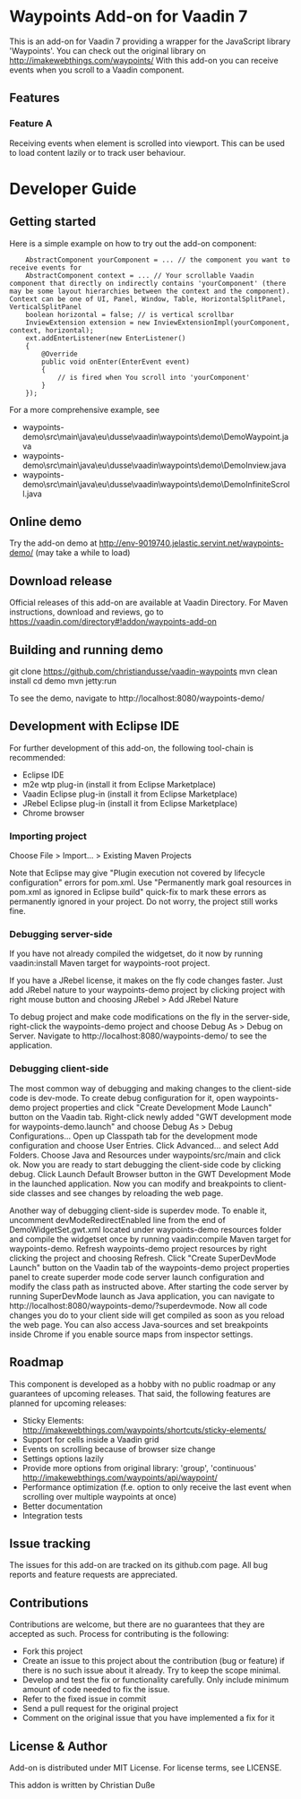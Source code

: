 # Waypoints Add-on for Vaadin 7

This is an add-on for Vaadin 7 providing a wrapper for the JavaScript library 'Waypoints'. You can check out the original library on  
http://imakewebthings.com/waypoints/
With this add-on you can receive events when you scroll to a Vaadin component.

## Features

### Feature A

Receiving events when element is scrolled into viewport. 
This can be used to load content lazily or to track user behaviour.

# Developer Guide

## Getting started

Here is a simple example on how to try out the add-on component:

```
    AbstractComponent yourComponent = ... // the component you want to receive events for
    AbstractComponent context = ... // Your scrollable Vaadin component that directly on indirectly contains 'yourComponent' (there may be some layout hierarchies between the context and the component). Context can be one of UI, Panel, Window, Table, HorizontalSplitPanel, VerticalSplitPanel
    boolean horizontal = false; // is vertical scrollbar
    InviewExtension extension = new InviewExtensionImpl(yourComponent, context, horizontal);
    ext.addEnterListener(new EnterListener()
    {
        @Override
        public void onEnter(EnterEvent event)
        {
            // is fired when You scroll into 'yourComponent'
        }
    });
```

For a more comprehensive example, see
- waypoints-demo\src\main\java\eu\dusse\vaadin\waypoints\demo\DemoWaypoint.java
- waypoints-demo\src\main\java\eu\dusse\vaadin\waypoints\demo\DemoInview.java
- waypoints-demo\src\main\java\eu\dusse\vaadin\waypoints\demo\DemoInfiniteScroll.java

## Online demo

Try the add-on demo at http://env-9019740.jelastic.servint.net/waypoints-demo/ (may take a while to load)

## Download release

Official releases of this add-on are available at Vaadin Directory. For Maven instructions, download and reviews, go to https://vaadin.com/directory#!addon/waypoints-add-on

## Building and running demo

git clone https://github.com/christiandusse/vaadin-waypoints
mvn clean install
cd demo
mvn jetty:run

To see the demo, navigate to http://localhost:8080/waypoints-demo/

## Development with Eclipse IDE

For further development of this add-on, the following tool-chain is recommended:
- Eclipse IDE
- m2e wtp plug-in (install it from Eclipse Marketplace)
- Vaadin Eclipse plug-in (install it from Eclipse Marketplace)
- JRebel Eclipse plug-in (install it from Eclipse Marketplace)
- Chrome browser

### Importing project

Choose File > Import... > Existing Maven Projects

Note that Eclipse may give "Plugin execution not covered by lifecycle configuration" errors for pom.xml. Use "Permanently mark goal resources in pom.xml as ignored in Eclipse build" quick-fix to mark these errors as permanently ignored in your project. Do not worry, the project still works fine. 

### Debugging server-side

If you have not already compiled the widgetset, do it now by running vaadin:install Maven target for waypoints-root project.

If you have a JRebel license, it makes on the fly code changes faster. Just add JRebel nature to your waypoints-demo project by clicking project with right mouse button and choosing JRebel > Add JRebel Nature

To debug project and make code modifications on the fly in the server-side, right-click the waypoints-demo project and choose Debug As > Debug on Server. Navigate to http://localhost:8080/waypoints-demo/ to see the application.

### Debugging client-side

The most common way of debugging and making changes to the client-side code is dev-mode. To create debug configuration for it, open waypoints-demo project properties and click "Create Development Mode Launch" button on the Vaadin tab. Right-click newly added "GWT development mode for waypoints-demo.launch" and choose Debug As > Debug Configurations... Open up Classpath tab for the development mode configuration and choose User Entries. Click Advanced... and select Add Folders. Choose Java and Resources under waypoints/src/main and click ok. Now you are ready to start debugging the client-side code by clicking debug. Click Launch Default Browser button in the GWT Development Mode in the launched application. Now you can modify and breakpoints to client-side classes and see changes by reloading the web page. 

Another way of debugging client-side is superdev mode. To enable it, uncomment devModeRedirectEnabled line from the end of DemoWidgetSet.gwt.xml located under waypoints-demo resources folder and compile the widgetset once by running vaadin:compile Maven target for waypoints-demo. Refresh waypoints-demo project resources by right clicking the project and choosing Refresh. Click "Create SuperDevMode Launch" button on the Vaadin tab of the waypoints-demo project properties panel to create superder mode code server launch configuration and modify the class path as instructed above. After starting the code server by running SuperDevMode launch as Java application, you can navigate to http://localhost:8080/waypoints-demo/?superdevmode. Now all code changes you do to your client side will get compiled as soon as you reload the web page. You can also access Java-sources and set breakpoints inside Chrome if you enable source maps from inspector settings. 

## Roadmap

This component is developed as a hobby with no public roadmap or any guarantees of upcoming releases. That said, the following features are planned for upcoming releases:
- Sticky Elements: http://imakewebthings.com/waypoints/shortcuts/sticky-elements/
- Support for cells inside a Vaadin grid
- Events on scrolling because of browser size change
- Settings options lazily
- Provide more options from original library: 'group', 'continuous' http://imakewebthings.com/waypoints/api/waypoint/
- Performance optimization (f.e. option to only receive the last event when scrolling over multiple waypoints at once)
- Better documentation
- Integration tests

## Issue tracking

The issues for this add-on are tracked on its github.com page. All bug reports and feature requests are appreciated. 

## Contributions

Contributions are welcome, but there are no guarantees that they are accepted as such. Process for contributing is the following:
- Fork this project
- Create an issue to this project about the contribution (bug or feature) if there is no such issue about it already. Try to keep the scope minimal.
- Develop and test the fix or functionality carefully. Only include minimum amount of code needed to fix the issue.
- Refer to the fixed issue in commit
- Send a pull request for the original project
- Comment on the original issue that you have implemented a fix for it

## License & Author

Add-on is distributed under MIT License. For license terms, see LICENSE.

This addon is written by Christian Duße

